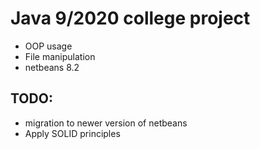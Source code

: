 # Java 9/2020 college project
- OOP usage
- File manipulation
- netbeans 8.2
## TODO:
- migration to newer version of netbeans
- Apply SOLID principles